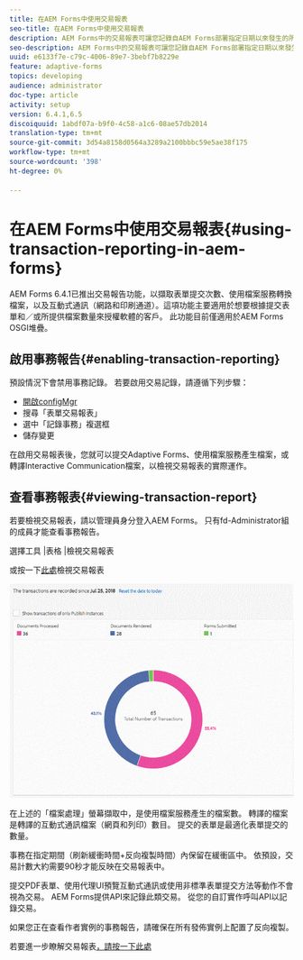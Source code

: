 ```yaml
---
title: 在AEM Forms中使用交易報表
seo-title: 在AEM Forms中使用交易報表
description: AEM Forms中的交易報表可讓您記錄自AEM Forms部署指定日期以來發生的所有交易。
seo-description: AEM Forms中的交易報表可讓您記錄自AEM Forms部署指定日期以來發生的所有交易。
uuid: e6133f7e-c79c-4006-89e7-3bebf7b8229e
feature: adaptive-forms
topics: developing
audience: administrator
doc-type: article
activity: setup
version: 6.4.1,6.5
discoiquuid: 1abdf07a-b9f0-4c58-a1c6-08ae57db2014
translation-type: tm+mt
source-git-commit: 3d54a8158d0564a3289a2100bbbc59e5ae38f175
workflow-type: tm+mt
source-wordcount: '398'
ht-degree: 0%

---
```



# 在AEM Forms中使用交易報表{#using-transaction-reporting-in-aem-forms}

AEM Forms 6.4.1已推出交易報告功能，以擷取表單提交次數、使用檔案服務轉換檔案，以及互動式通訊（網路和印刷通道）。這項功能主要適用於想要根據提交表單和／或所提供檔案數量來授權軟體的客戶。 此功能目前僅適用於AEM Forms OSGI堆疊。

## 啟用事務報告{#enabling-transaction-reporting}

預設情況下會禁用事務記錄。 若要啟用交易記錄，請遵循下列步驟：

* [開啟configMgr](http://localhost:4502/system/console/configMgr)
* 搜尋「表單交易報表」
* 選中「記錄事務」複選框
* 儲存變更

在啟用交易報表後，您就可以提交Adaptive Forms、使用檔案服務產生檔案，或轉譯Interactive Communication檔案，以檢視交易報表的實際運作。

## 查看事務報表{#viewing-transaction-report}

若要檢視交易報表，請以管理員身分登入AEM Forms。 只有fd-Administrator組的成員才能查看事務報告。

選擇工具 |表格 |檢視交易報表

或按一下[此處](http://localhost:4502/mnt/overlay/fd/transaction/gui/content/report.html)檢視交易報表

![TransactionReporting](assets/transactionreporting.gif)

在上述的「檔案處理」螢幕擷取中，是使用檔案服務產生的檔案數。 轉譯的檔案是轉譯的互動式通訊檔案（網頁和列印）數目。 提交的表單是最適化表單提交的數量。

事務在指定期間（刷新緩衝時間+反向複製時間）內保留在緩衝區中。 依預設，交易計數大約需要90秒才能反映在交易報表中。

提交PDF表單、使用代理UI預覽互動式通訊或使用非標準表單提交方法等動作不會視為交易。 AEM Forms提供API來記錄此類交易。 從您的自訂實作呼叫API以記錄交易。

如果您正在查看作者實例的事務報告，請確保在所有發佈實例上配置了反向複製。

若要進一步瞭解交易報表[，請按一下此處](https://helpx.adobe.com/experience-manager/6-4/forms/using/transaction-reports-overview.html)

